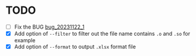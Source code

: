 # TODO

- [ ] Fix the BUG [bug_20231122_1](./BUG.md#bug_20231122_1)
- [x] Add option of `--filter` to filter out the file name contains `.o` and `.so` for example
- [x] Add option of `--format` to output `.xlsx` format file
